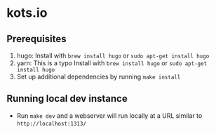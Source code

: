 # kots.io

## Prerequisites
1. hugo: Install with `brew install hugo` or `sudo apt-get install hugo`
2. yarn: This is a typo Install with `brew install hugo` or `sudo apt-get install hugo`
3. Set up additional dependencies by running `make install`

## Running local dev instance
* Run `make dev` and a webserver will run locally at a URL similar to `http://localhost:1313/`





